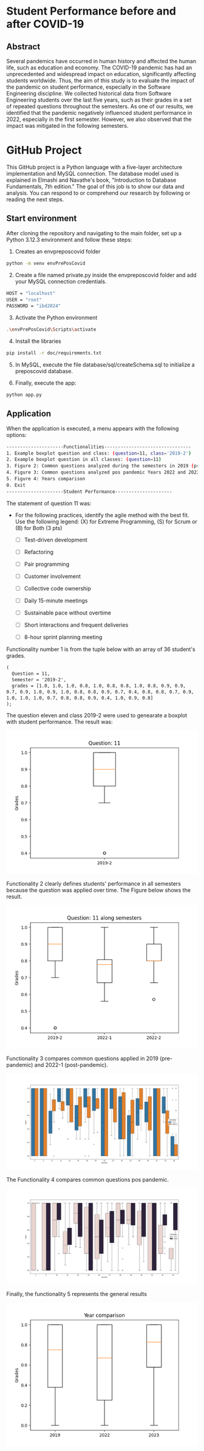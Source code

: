 # Student Performance before and after COVID-19
## Abstract
Several pandemics have occurred in human history and affected the human life, such as education and economy. The COVID-19 pandemic has had an unprecedented and widespread impact on education, significantly affecting students worldwide. Thus, the aim of this study is to evaluate the impact of the pandemic on student performance, especially in the Software Engineering discipline. We collected historical data from Software Engineering students over the last five years, such as their grades in a set of repeated questions throughout the semesters. As one of our results, we identified that the pandemic negatively influenced student performance in 2022, especially in the first semester. However, we also observed that the impact was mitigated in the following semesters.

# GitHub Project
This GitHub project is a Python language with a five-layer architecture implementation and MySQL connection. The database model used is explained in Elmashi and Navathe's book, "Introduction to Database Fundamentals, 7th edition." The goal of this job is to show our data and analysis. You can respond to or comprehend our research by following or reading the next steps.

## Start environment
After cloning the repository and navigating to the main folder, set up a Python 3.12.3 environment and follow these steps:
1. Creates an envpreposcovid folder
```bash
python -m venv envPrePosCovid
```
2. Create a file named private.py inside the envpreposcovid folder and add your MySQL connection credentials.
```bash
HOST = "localhost"
USER = "root"
PASSWORD = "ibd2024"
```
3. Activate the Python environment
```bash
.\envPrePosCovid\Scripts\activate
```
4. Install the libraries
```bash
pip install -r doc/requirements.txt
```
5. In MySQL, execute the file database/sql/createSchema.sql to initialize a preposcovid database.

6. Finally, execute the app:
```bash
python app.py
```

## Application
When the application is executed, a menu appears with the following options:

```bash
---------------------Functionalities--------------------------------
1. Example boxplot question and class: (question=11, class='2019-2')
2. Example boxplot question in all classes: (question=11)
3. Figure 2: Common questions analyzed during the semesters in 2019 (prepandemic) and 2022-1 (post-pandemic)
4. Figure 3: Common questions analyzed pos pandemic Years 2022 and 2023
5. Figure 4: Years comparison
0. Exit
---------------------Student Performance---------------------
```

The statement of question 11 was:

- For the following practices, identify the agile method with the best fit. Use the following legend: (X) for Extreme Programming, (S) for Scrum or (B) for Both (3 pts)
  - [ ] Test-driven development
  - [ ] Refactoring
  - [ ] Pair programming
  - [ ] Customer involvement
  - [ ] Collective code ownership
  - [ ] Daily 15-minute meetings
  - [ ] Sustainable pace without overtime
  - [ ] Short interactions and frequent deliveries
  - [ ] 8-hour sprint planning meeting


Functionality number 1 is from the tuple below with an array of 36 student's grades.
```
(	
  Question = 11,
  Semester = '2019-2',
  grades = [1.0, 1.0, 1.0, 0.8, 1.0, 0.8, 0.8, 1.0, 0.8, 0.9, 0.9, 0.7, 0.9, 1.0, 0.9, 1.0, 0.8, 0.8, 0.9, 0.7, 0.4, 0.8, 0.8, 0.7, 0.9, 1.0, 1.0, 1.0, 0.7, 0.8, 0.8, 0.9, 0.4, 1.0, 0.9, 0.8]
);
```
The question eleven and class 2019-2 were used to genearate a boxplot with student performance. The result was:

![Example boxplot question in all classes](doc/figure/BoxPlotQ11-2019-2.png)

Functionality 2 clearly defines students' performance in all semesters because the question was applied over time. The Figure below shows the result.

![Example boxplot question and class](doc/figure/QuestionExampleLongTerm11.png)

Functionality 3 compares common questions applied in 2019 (pre-pandemic) and 2022-1 (post-pandemic).

![Comparison boxplot question pre and pos pandemic](doc/figure/questionComparation2019_2022-1.png)

The Functionality 4 compares common questions pos pandemic.

![Comparison boxplot question two years after pandemic](doc/figure/questionComparation2022_2023.png)

Finally, the functionality 5 represents the general results

![Comparison boxplot question all years](doc/figure/YearsComparationResult.png)
